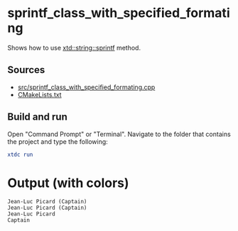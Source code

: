 # sprintf_class_with_specified_formating

Shows how to use [xtd::string::sprintf](https://gammasoft71.github.io/xtd/reference_guides/latest/group__format__parse.html#ga0c65606fb81f84e4d9ea43002114d8de) method.

## Sources

* [src/sprintf_class_with_specified_formating.cpp](src/sprintf_class_with_specified_formating.cpp)
* [CMakeLists.txt](CMakeLists.txt)

## Build and run

Open "Command Prompt" or "Terminal". Navigate to the folder that contains the project and type the following:

```cmake
xtdc run
```

# Output (with colors)

```
Jean-Luc Picard (Captain)
Jean-Luc Picard (Captain)
Jean-Luc Picard
Captain
```

